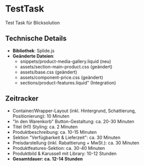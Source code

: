 # TestTask
Test Task für Blicksolution


## Technische Details
- **Bibliothek**: Splide.js
- **Geänderte Dateien**:
  - snippets/product-media-gallery.liquid (neu)
  - assets/section-main-product.css (geändert)
  - assets/base.css (geändert)
  - assets/component-price.css (geändert)
  - sections/product-features.liquid" (Integration)

## Zeitracker
  - Container/Wrapper-Layout (inkl. Hintergrund, Schattierung, Positionierung): 10 Minuten
  - "In den Warenkorb" Button-Gestaltung: ca. 20-30 Minuten
  - Titel (H1) Styling: ca. 2 Minuten
  - Produktbeschreibung: ca. 10-15 Minuten
  - Sektion "Verfügbarkeit & Lieferzeit": ca. 30 Minuten
  - Preisdarstellung (inkl. Rabattierung + MwSt.): ca. 30 Minuten
  - Produktfeatures-Sektion: ca. 30-40 Minuten
  - Produktbild & Karussell mit Library: 10-12 Stunden
  - **Gesamtdauer: ca. 12-14 Stunden** 
